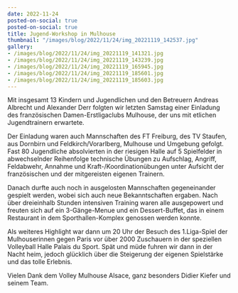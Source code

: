 ```yaml
---
date: 2022-11-24
posted-on-social: true
posted-on-social: true
title: Jugend-Workshop in Mulhouse
thumbnail: "/images/blog/2022/11/24/img_20221119_142537.jpg"
gallery:
- /images/blog/2022/11/24/img_20221119_141321.jpg
- /images/blog/2022/11/24/img_20221119_143239.jpg
- /images/blog/2022/11/24/img_20221119_165945.jpg
- /images/blog/2022/11/24/img_20221119_185601.jpg
- /images/blog/2022/11/24/img_20221119_185603.jpg
---
```

Mit insgesamt 13 Kindern und Jugendlichen und den Betreuern Andreas Albrecht und Alexander Derr folgten wir letzten Samstag einer Einladung des französischen Damen-Erstligaclubs Mulhouse, der uns mit etlichen Jugendtrainern erwartete.

Der Einladung waren auch Mannschaften des FT Freiburg, des TV Staufen, aus Dornbirn und Feldkirch/Vorarlberg, Mulhouse und Umgebung gefolgt. Fast 80 Jugendliche absolvierten in der riesigen Halle auf 5 Spielfelder in abwechselnder Reihenfolge technische Übungen zu Aufschlag, Angriff, Feldabwehr, Annahme und Kraft-/Koordinationübungen unter Aufsicht der französischen und der mitgereisten eigenen Trainern.

Danach durfte auch noch in ausgelosten Mannschaften gegeneinander gespielt werden, wobei sich auch neue Bekanntschaften ergaben. Nach über dreieinhalb Stunden intensiven Training waren alle ausgepowert und freuten sich auf ein 3-Gänge-Menue und ein Dessert-Buffet, das in einem Restaurant in dem Sporthallen-Komplex genossen werden konnte.

Als weiteres Highlight war dann um 20 Uhr der Besuch des 1.Liga-Spiel der Mulhouserinnen gegen Paris vor über 2000 Zuschauern in der speziellen Volleyball Halle Palais du Sport. Spät und müde fuhren wir dann in der Nacht heim, jedoch glücklich über die Steigerung der eigenen Spielstärke und das tolle Erlebnis.

Vielen Dank dem Volley Mulhouse Alsace, ganz besonders Didier Kiefer und seinem Team.

